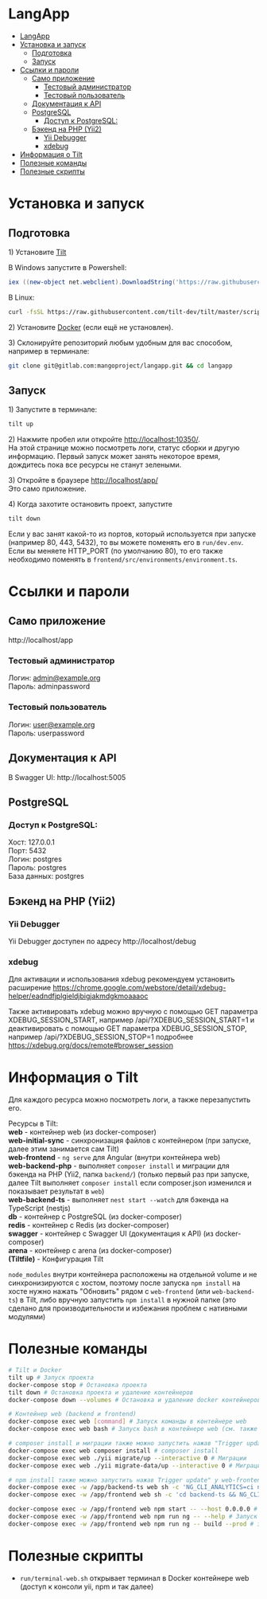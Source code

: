 # LangApp

- [LangApp](#langapp)
- [Установка и запуск](#установка-и-запуск)
  - [Подготовка](#подготовка)
  - [Запуск](#запуск)
- [Ссылки и пароли](#ссылки-и-пароли)
  - [Само приложение](#само-приложение)
    - [Тестовый администратор](#тестовый-администратор)
    - [Тестовый пользователь](#тестовый-пользователь)
  - [Документация к API](#документация-к-api)
  - [PostgreSQL](#postgresql)
    - [Доступ к PostgreSQL:](#доступ-к-postgresql)
  - [Бэкенд на PHP (Yii2)](#бэкенд-на-php-yii2)
    - [Yii Debugger](#yii-debugger)
    - [xdebug](#xdebug)
- [Информация о Tilt](#информация-о-tilt)
- [Полезные команды](#полезные-команды)
- [Полезные скрипты](#полезные-скрипты)

# Установка и запуск

## Подготовка
1\) Установите [Tilt](https://docs.tilt.dev/install.html)

В Windows запустите в Powershell:
```powershell
iex ((new-object net.webclient).DownloadString('https://raw.githubusercontent.com/tilt-dev/tilt/master/scripts/install.ps1'))
```
В Linux:
```bash
curl -fsSL https://raw.githubusercontent.com/tilt-dev/tilt/master/scripts/install.sh | bash
```

2\) Установите [Docker](https://docs.docker.com/desktop/windows/install/) (если ещё не установлен).

3\) Склонируйте репозиторий любым удобным для вас способом, например в терминале:
```bash
git clone git@gitlab.com:mangoproject/langapp.git && cd langapp
```

## Запуск
1\) Запустите в терминале:
```bash
tilt up
```

2\) Нажмите пробел или откройте [http://localhost:10350/](http://localhost:10350/).\
На этой странице можно посмотреть логи, статус сборки и другую информацию. Первый запуск может занять некоторое время, дождитесь пока все ресурсы не станут зелеными.

3\) Откройте в браузере [http://localhost/app/](http://localhost/app/)\
Это само приложение.

4\) Когда захотите остановить проект, запустите
```bash
tilt down
```

Если у вас занят какой-то из портов, который используется при запуске (например 80, 443, 5432), то вы можете поменять его в `run/dev.env`.\
Если вы меняете HTTP_PORT (по умолчанию 80), то его также необходимо поменять в `frontend/src/environments/environment.ts`.

# Ссылки и пароли
## Само приложение
http://localhost/app

### Тестовый администратор
Логин: admin@example.org\
Пароль: adminpassword

### Тестовый пользователь
Логин: user@example.org\
Пароль: userpassword

## Документация к API
В Swagger UI: http://localhost:5005

## PostgreSQL
<!--pgAdmin4 доступен по адресу http://localhost:5001/\
adminer доступен по адресу http://localhost:5002/?pgsql=db&username=postgres&db=postgres&ns=public-->

### Доступ к PostgreSQL:
Хост: 127.0.0.1\
Порт: 5432\
Логин: postgres\
Пароль: postgres\
База данных: postgres

## Бэкенд на PHP (Yii2)
### Yii Debugger
Yii Debugger доступен по адресу http://localhost/debug

### xdebug
Для активации и использования xdebug рекомендуем установить расширение https://chrome.google.com/webstore/detail/xdebug-helper/eadndfjplgieldjbigjakmdgkmoaaaoc

Также активировать xdebug можно вручную с помощью GET параметра XDEBUG_SESSION_START, например /api/?XDEBUG_SESSION_START=1 и деактивировать с помощью GET параметра XDEBUG_SESSION_STOP, например /api/?XDEBUG_SESSION_STOP=1 подробнее https://xdebug.org/docs/remote#browser_session


# Информация о Tilt
Для каждого ресурса можно посмотреть логи, а также перезапустить его.

Ресурсы в Tilt:\
**web** - контейнер web (из docker-composer)\
**web-initial-sync** - синхронизация файлов с контейнером (при запуске, далее этим занимается сам Tilt)\
**web-frontend** - `ng serve` для Angular (внутри контейнера web)\
**web-backend-php** - выполняет `composer install` и миграции для бэкенда на PHP (Yii2, папка `backend/`) (только первый раз при запуске, далее Tilt выполняет `composer install` если composer.json изменился и показывает результат в `web`)\
**web-backend-ts** - выполняет `nest start --watch` для бэкенда на TypeScript (nestjs)\
**db** - контейнер с PostgreSQL (из docker-composer)\
**redis** - контейнер с Redis (из docker-composer)\
**swagger** - контейнер с Swagger UI (документация к API) (из docker-composer)\
**arena** - контейнер с arena (из docker-composer)\
**(Tiltfile)** - Конфигурация Tilt
<!--**adminer**, **arena**, **pgadmin** - контейнеры с adminer, arena, pgadmin (из docker-composer)\-->

`node_modules` внутри контейнера расположены на отдельной volume и не синхронизируются с хостом, поэтому после запуска `npm install` на хосте нужно нажать "Обновить" рядом с `web-frontend` (или `web-backend-ts`) в Tilt, либо вручную запустить `npm install` в нужной папке (это сделано для производительности и избежания проблем с нативными модулями)

# Полезные команды


```bash
# Tilt и Docker
tilt up # Запуск проекта
docker-compose stop # Остановка проекта
tilt down # Остановка проекта и удаление контейнеров
docker-compose down --volumes # Остановка и удаление docker контейнеров вместе с volumes (база данных, кеши и т.д.)

# Контейнер web (backend и frontend)
docker-compose exec web [command] # Запуск команды в контейнере web
docker-compose exec web bash # Запуск bash в контейнере web (см. также run/terminal-web.sh)

# composer install и миграции также можно запустить нажав "Trigger update" у web-backend-php в Tilt
docker-compose exec web composer install # composer install 
docker-compose exec web ./yii migrate/up --interactive 0 # Миграции
docker-compose exec web ./yii migrate-data/up --interactive 0 # Миграции для данных (словарь и т.д.)

# npm install также можно запустить нажав Trigger update" у web-frontend/web-backend-ts в Tilt
docker-compose exec -w /app/backend-ts web sh -c 'NG_CLI_ANALYTICS=ci npm install --no-audit' # npm install для backend-ts
docker-compose exec -w /app/frontend web sh -c 'cd backend-ts && NG_CLI_ANALYTICS=ci npm install --no-audit' # npm install для frontend

docker-compose exec -w /app/frontend web npm start -- --host 0.0.0.0 # npm start (запускает ng serve)
docker-compose exec -w /app/frontend web npm run ng -- --help # Запуск ng  
docker-compose exec -w /app/frontend web npm run ng -- build --prod # запускает ng build --prod
```

# Полезные скрипты

- `run/terminal-web.sh` открывает терминал в Docker контейнере web (доступ к консоли yii, npm и так далее)